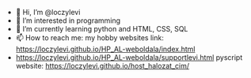- 👋 Hi, I’m @loczylevi
- 👀 I’m interested in programming 
- 🌱 I’m currently learning python and HTML, CSS, SQL
- 📫 How to reach me: my hobby websites link: https://loczylevi.github.io/HP_AL-weboldala/index.html
- https://loczylevi.github.io/HP_AL-weboldala/supportlevi.html
pyscript website:
https://loczylevi.github.io/host_halozat_cim/

<!---
loczylevi/loczylevi is a ✨ special ✨ repository because its `README.md` (this file) appears on your GitHub profile.
You can click the Preview link to take a look at your changes.
--->

